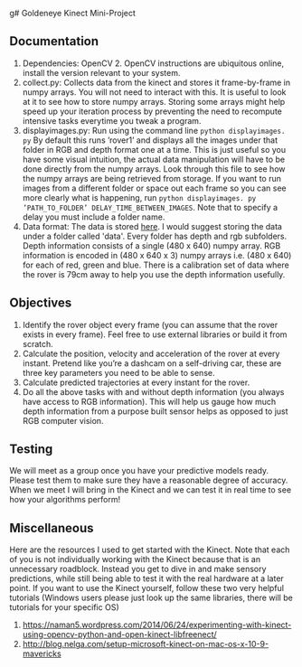 g# Goldeneye Kinect Mini-Project

## Documentation

1. Dependencies: OpenCV 2. OpenCV instructions are ubiquitous online, install the version relevant to your system.
2. collect.py: Collects data from the kinect and stores it frame-by-frame in numpy arrays. You will not need to interact with this. It is useful to look at it to see how to store numpy arrays. Storing some arrays might help speed up your iteration process by preventing the need to recompute intensive tasks everytime you tweak a program.
3. displayimages.py: Run using the command line ```python displayimages. py``` By default this runs ’rover1’ and displays all the images under that folder in RGB and depth format one at a time. This is just useful so you have some visual intuition, the actual data manipulation will have to be done directly from the numpy arrays. Look through this file to see how the numpy arrays are being retrieved from storage. If you want to run images from a different folder or space out each frame so you can see more clearly what is happening, run ```python displayimages. py ’PATH_TO_FOLDER’ DELAY_TIME_BETWEEN_IMAGES```. Note that to specify a delay you must include a folder name.
4. Data format: The data is stored [here](https://drive.google.com/file/d/0B_sX9US3iodETjBlVlJtN1hhRG8/view?usp=sharing). I would suggest storing the data under a folder called 'data'. Every folder has depth and rgb subfolders. Depth information consists of a single (480 x 640) numpy array. RGB information is encoded in (480 x 640 x 3) numpy arrays i.e. (480 x 640) for each of red, green and blue. There is a calibration set of data where the rover is 79cm away to help you use the depth information usefully. 

## Objectives

1. Identify the rover object every frame (you can assume that the rover exists in every frame). Feel free to use external libraries or build it from scratch.
2. Calculate the position, velocity and acceleration of the rover at every instant. Pretend like you’re a dashcam on a self-driving car, these are three key parameters you 
need to be able to sense.
3. Calculate predicted trajectories at every instant for the rover.
4. Do all the above tasks with and without depth information (you always have access to RGB information). This will help us gauge how much depth information from a purpose built sensor helps as opposed to just RGB computer vision.

## Testing

We will meet as a group once you have your predictive models ready. Please test them to make sure they have a reasonable degree of accuracy. When we meet I will bring in the Kinect and we can test it in real time to see how your algorithms perform!

## Miscellaneous

Here are the resources I used to get started with the Kinect. Note that each of you is not individually working with the Kinect because that is an unnecessary roadblock. Instead you get to dive in and make sensory predictions, while still being able to test it with the real hardware at a later point. If you want to use the Kinect yourself, follow these two very helpful tutorials (Windows users please just look up the same libraries, there will be tutorials for your specific OS)

1. https://naman5.wordpress.com/2014/06/24/experimenting-with-kinect-using-opencv-python-and-open-kinect-libfreenect/
2. http://blog.nelga.com/setup-microsoft-kinect-on-mac-os-x-10-9-mavericks

